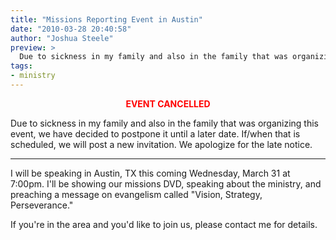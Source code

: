 ```yaml
---
title: "Missions Reporting Event in Austin"
date: "2010-03-28 20:40:58"
author: "Joshua Steele"
preview: >
  Due to sickness in my family and also in the family that was organizing this event, we have decided to postpone it until a later date. If/when that is scheduled, we will post a new invitation. We apologize for the late notice.
tags:
- ministry
---
```


<p style="text-align: center;"><strong><span style="color: #ff0000;">EVENT CANCELLED</span></strong></p>

Due to sickness in my family and also in the family that was organizing this event, we have decided to postpone it until a later date. If/when that is scheduled, we will post a new invitation. We apologize for the late notice.

---

I will be speaking in Austin, TX this coming Wednesday, March 31 at 7:00pm. I'll be showing our missions DVD, speaking about the ministry, and preaching a message on evangelism called "Vision, Strategy, Perseverance."

If you're in the area and you'd like to join us, please <nuxt-link to="/contact/">contact me for details</nuxt-link>.
